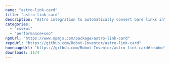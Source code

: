 ```yaml
---
name: "astro-link-card"
title: "astro-link-card"
description: "Astro integration to automatically convert bare links into link cards."
categories:
  - "css+ui"
  - "performance+seo"
npmUrl: "https://www.npmjs.com/package/astro-link-card"
repoUrl: "https://github.com/Robot-Inventor/astro-link-card"
homepageUrl: "https://github.com/Robot-Inventor/astro-link-card#readme"
downloads: 1174
---
```

